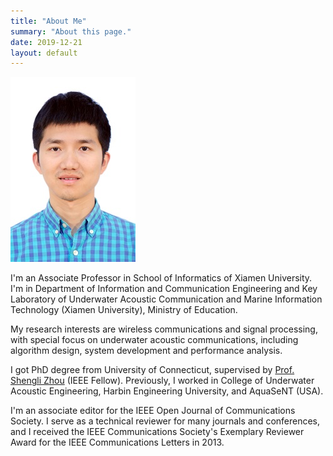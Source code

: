 ```yaml
---
title: "About Me"
summary: "About this page."
date: 2019-12-21
layout: default
---
```


![Researcher Portrait](assets/images/potrait_20.jpg "Lei Wan")

I'm an Associate Professor in School of Informatics of Xiamen University. I'm in Department of Information and Communication Engineering and Key Laboratory of Underwater Acoustic Communication and Marine Information Technology (Xiamen University), Ministry of Education.

My research interests are wireless communications and signal processing, with special focus on underwater acoustic communications, including algorithm design, system development and performance analysis.

I got PhD degree from University of Connecticut, supervised by [Prof. Shengli Zhou](https://www.ee.uconn.edu/shengli-zhou/) (IEEE Fellow). Previously, I worked in College of Underwater Acoustic Engineering, Harbin Engineering University, and AquaSeNT (USA). 

I'm an associate editor for the IEEE Open Journal of Communications Society. I serve as a technical reviewer for many journals and conferences, and I received the IEEE Communications Society's Exemplary Reviewer Award for the IEEE Communications Letters in 2013.

